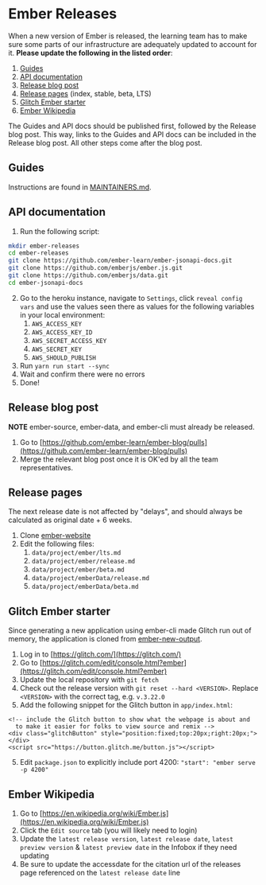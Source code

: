 # Ember Releases

When a new version of Ember is released,
the learning team has to make sure some parts of our infrastructure are adequately updated to account for it.
**Please update the following in the listed order**:

1. [Guides](#guides)
1. [API documentation](#api-documentation)
1. [Release blog post](#release-blog-post)
1. [Release pages](#release-pages) (index, stable, beta, LTS)
1. [Glitch Ember starter](#glitch-ember-starter)
1. [Ember Wikipedia](#ember-wikipedia)

The Guides and API docs should be published first, followed by the Release blog post. This way, links to the Guides and API docs can be included in the Release blog post. All other steps come after the blog post.

## Guides

Instructions are found in [MAINTAINERS.md](https://github.com/ember-learn/guides-source/blob/master/MAINTAINERS.md#deploying-a-new-version).

## API documentation

1. Run the following script:

```bash
mkdir ember-releases
cd ember-releases
git clone https://github.com/ember-learn/ember-jsonapi-docs.git
git clone https://github.com/emberjs/ember.js.git
git clone https://github.com/emberjs/data.git
cd ember-jsonapi-docs
```
2. Go to the heroku instance, navigate to `Settings`, click `reveal config vars` and use the values seen there as values for the following variables in your local environment:
    1. `AWS_ACCESS_KEY`
    2. `AWS_ACCESS_KEY_ID`
    3. `AWS_SECRET_ACCESS_KEY`
    4. `AWS_SECRET_KEY`
    5. `AWS_SHOULD_PUBLISH`
4. Run `yarn run start --sync`
5. Wait and confirm there were no errors
6. Done!

## Release blog post

**NOTE** ember-source, ember-data, and ember-cli must already be released.

1. Go to [https://github.com/ember-learn/ember-blog/pulls](https://github.com/ember-learn/ember-blog/pulls)
2. Merge the relevant blog post once it is OK'ed by all the team representatives.

## Release pages

The next release date is not affected by "delays", and should always be calculated as original date + 6 weeks.

1. Clone [ember-website](https://github.com/ember-learn/ember-website)
2. Edit the following files:
    1. `data/project/ember/lts.md`
    2. `data/project/ember/release.md`
    3. `data/project/ember/beta.md`
    4. `data/project/emberData/release.md`
    5. `data/project/emberData/beta.md`

## Glitch Ember starter

Since generating a new application using ember-cli made Glitch run out of memory,
the application is cloned from [ember-new-output](https://github.com/ember-cli/ember-new-output).

1. Log in to [https://glitch.com/](https://glitch.com/)
1. Go to [https://glitch.com/edit/console.html?ember](https://glitch.com/edit/console.html?ember)
1. Update the local repository with `git fetch`
1. Check out the release version with `git reset --hard <VERSION>`. Replace `<VERSION>` with the correct tag, e.g. `v.3.22.0`
1. Add the following snippet for the Glitch button in `app/index.html`:
```
<!-- include the Glitch button to show what the webpage is about and
  to make it easier for folks to view source and remix -->
<div class="glitchButton" style="position:fixed;top:20px;right:20px;"></div>
<script src="https://button.glitch.me/button.js"></script>
```
5. Edit `package.json` to explicitly include port 4200: `"start": "ember serve -p 4200"`

## Ember Wikipedia

1. Go to [https://en.wikipedia.org/wiki/Ember.js](https://en.wikipedia.org/wiki/Ember.js)
2. Click the `Edit source` tab (you will likely need to login)
3. Update the `latest release version`, `latest release date`, `latest preview version` & `latest preview date` in the Infobox if they need updating
4. Be sure to update the accessdate for the citation url of the releases page referenced on the `latest release date` line

